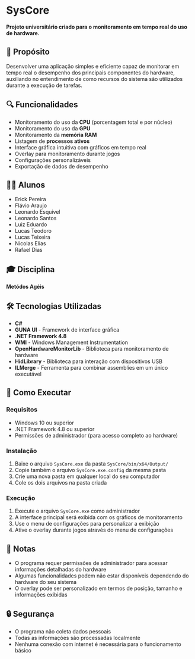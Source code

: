 # SysCore

**Projeto universitário criado para o monitoramento em tempo real do uso de hardware.**

## 📌 Propósito

Desenvolver uma aplicação simples e eficiente capaz de monitorar em tempo real o desempenho dos principais componentes do hardware, auxiliando no entendimento de como recursos do sistema são utilizados durante a execução de tarefas.

## 🔍 Funcionalidades

- Monitoramento do uso da **CPU** (porcentagem total e por núcleo)
- Monitoramento do uso da **GPU**
- Monitoramento da **memória RAM**
- Listagem de **processos ativos**
- Interface gráfica intuitiva com gráficos em tempo real
- Overlay para monitoramento durante jogos
- Configurações personalizáveis
- Exportação de dados de desempenho

## 👨‍🎓 Alunos

- Erick Pereira  
- Flávio Araujo  
- Leonardo Esquivel
- Leonardo Santos
- Luiz Eduardo
- Lucas Teodoro
- Lucas Teixeira
- Nicolas Elias
- Rafael Dias

## 🎓 Disciplina

**Metódos Agéis**  

## 🛠 Tecnologias Utilizadas

- **C#**
- **GUNA UI** - Framework de interface gráfica
- **.NET Framework 4.8**
- **WMI** - Windows Management Instrumentation
- **OpenHardwareMonitorLib** - Biblioteca para monitoramento de hardware
- **HidLibrary** - Biblioteca para interação com dispositivos USB
- **ILMerge** - Ferramenta para combinar assemblies em um único executável

## 🚀 Como Executar

### Requisitos
- Windows 10 ou superior
- .NET Framework 4.8 ou superior
- Permissões de administrador (para acesso completo ao hardware)

### Instalação
1. Baixe o arquivo `SysCore.exe` da pasta `SysCore/bin/x64/Output/`
2. Copie também o arquivo `SysCore.exe.config` da mesma pasta
3. Crie uma nova pasta em qualquer local do seu computador
4. Cole os dois arquivos na pasta criada

### Execução
1. Execute o arquivo `SysCore.exe` como administrador
2. A interface principal será exibida com os gráficos de monitoramento
3. Use o menu de configurações para personalizar a exibição
4. Ative o overlay durante jogos através do menu de configurações

## 📝 Notas
- O programa requer permissões de administrador para acessar informações detalhadas do hardware
- Algumas funcionalidades podem não estar disponíveis dependendo do hardware do seu sistema
- O overlay pode ser personalizado em termos de posição, tamanho e informações exibidas

## 🔒 Segurança
- O programa não coleta dados pessoais
- Todas as informações são processadas localmente
- Nenhuma conexão com internet é necessária para o funcionamento básico
